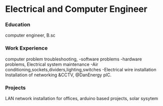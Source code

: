 # Electrical and Computer Engineer

### Education
computer engineer, B.sc

### Work Experience
computer problem troubleshooting, 
-software problems
-hardware problems,
Electrical system maintenance
-Air conditioning,sockets,dividers,lighting,switches
-Electrical wire installation
Installation of networking &CCTV, @DanEnergy plC.
### Projects
LAN network installation for offices, 
arduino based projects, 
solar sysytem
